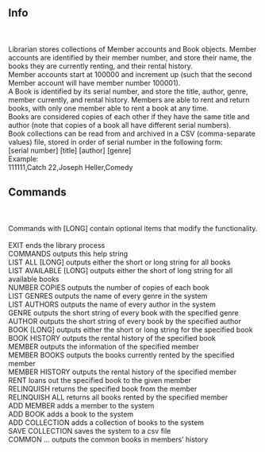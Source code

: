 ## Info    
<br />
<br />Librarian stores collections of Member accounts and Book objects. Member accounts are identified by their member number, and store their name, the books they are currently renting, and their rental history.
<br />Member accounts start at 100000 and increment up (such that the second Member account will have member number 100001).
<br />A Book is identified by its serial number, and store the title, author, genre, member currently, and rental history. Members are able to rent and return books, with only one member able to rent a book at any time.
<br />Books are considered copies of each other if they have the same title and author (note that copies of a book all have different serial numbers).
<br />Book collections can be read from and archived in a CSV (comma-separate values) file, stored in order of serial number in the following form:
<br />[serial number] [title] [author] [genre]
<br />Example:
<br />111111,Catch 22,Joseph Heller,Comedy 
  
## Commands
<br />
<br />Commands with [LONG] contain optional items that modify the functionality.<br />
<br />EXIT ends the library process
<br />COMMANDS outputs this help string
<br />LIST ALL [LONG] outputs either the short or long string for all books
<br />LIST AVAILABLE [LONG] outputs either the short of long string for all available books
<br />NUMBER COPIES outputs the number of copies of each book
<br />LIST GENRES outputs the name of every genre in the system
<br />LIST AUTHORS outputs the name of every author in the system
<br />GENRE <genre> outputs the short string of every book with the specified genre
<br />AUTHOR <author> outputs the short string of every book by the specified author
<br />BOOK <serialNumber> [LONG] outputs either the short or long string for the specified book
<br />BOOK HISTORY <serialNumber> outputs the rental history of the specified book
<br />MEMBER <memberNumber> outputs the information of the specified member
<br />MEMBER BOOKS <memberNumber> outputs the books currently rented by the specified member
<br />MEMBER HISTORY <memberNumber> outputs the rental history of the specified member
<br />RENT <memberNumber> <serialNumber> loans out the specified book to the given member
<br />RELINQUISH <memberNumber> <serialNumber> returns the specified book from the member
<br />RELINQUISH ALL <memberNumber> returns all books rented by the specified member
<br />ADD MEMBER <name> adds a member to the system
<br />ADD BOOK <filename> <serialNumber> adds a book to the system
<br />ADD COLLECTION <filename> adds a collection of books to the system
<br />SAVE COLLECTION <filename> saves the system to a csv file
<br />COMMON <memberNumber1> <memberNumber2> ... outputs the common books in members’ history
